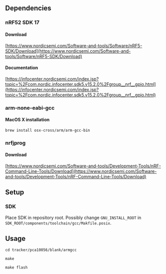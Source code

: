 ## Dependencies
### nRF52 SDK 17
#### Download
[https://www.nordicsemi.com/Software-and-tools/Software/nRF5-SDK/Download](https://www.nordicsemi.com/Software-and-tools/Software/nRF5-SDK/Download)
#### Documentation
[https://infocenter.nordicsemi.com/index.jsp?topic=%2Fcom.nordic.infocenter.sdk5.v15.2.0%2Fgroup__nrf__gpio.html](https://infocenter.nordicsemi.com/index.jsp?topic=%2Fcom.nordic.infocenter.sdk5.v15.2.0%2Fgroup__nrf__gpio.html)

### arm-none-eabi-gcc
#### MacOS X installation
`brew install osx-cross/arm/arm-gcc-bin`

### nrfjprog
#### Download
[https://www.nordicsemi.com/Software-and-tools/Development-Tools/nRF-Command-Line-Tools/Download](https://www.nordicsemi.com/Software-and-tools/Development-Tools/nRF-Command-Line-Tools/Download)

## Setup
### SDK
Place SDK in repository root.
Possibly change `GNU_INSTALL_ROOT` in `SDK_ROOT/components/toolchain/gcc/Makfile.posix`.


## Usage
`cd tracker/pca10056/blank/armgcc`

`make`

`make flash`
